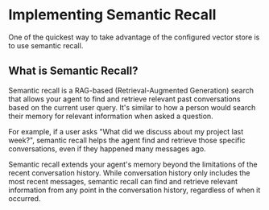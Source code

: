 # Implementing Semantic Recall

One of the quickest way to take advantage of the configured vector store is to use semantic recall.

## What is Semantic Recall?

Semantic recall is a RAG-based (Retrieval-Augmented Generation) search that allows your agent to find and retrieve relevant past conversations based on the current user query. It's similar to how a person would search their memory for relevant information when asked a question.

For example, if a user asks "What did we discuss about my project last week?", semantic recall helps the agent find and retrieve those specific conversations, even if they happened many messages ago.

Semantic recall extends your agent's memory beyond the limitations of the recent conversation history. While conversation history only includes the most recent messages, semantic recall can find and retrieve relevant information from any point in the conversation history, regardless of when it occurred.
